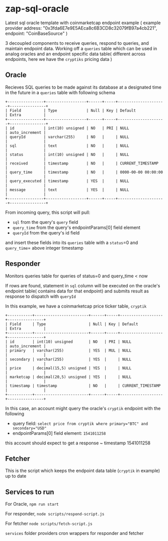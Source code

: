 # zap-sql-oracle
Latest sql oracle template with coinmarketcap endpoint example 
( example provider address: "0x3fda6E7e9E5AEca8c6B3CD8c32079fB97a4cb221", endpoint: "CoinBaseSource" )

3 decoupled components to receive queries, respond to queries, and maintain endpoint data.
Working off a `queries` table which can be used in analog oracles and an endpoint specific data table( different across endpoints, here we have the `cryptiks` pricing data )


## Oracle

Recieves SQL queries to be made against its database at a designated time in the future in a `queries` table with following schema
```
+----------------+------------------+------+-----+---------------------+----------------+
| Field          | Type             | Null | Key | Default             | Extra          |
+----------------+------------------+------+-----+---------------------+----------------+
| id             | int(10) unsigned | NO   | PRI | NULL                | auto_increment |
| queryId        | varchar(255)     | NO   |     | NULL                |                |
| sql            | text             | NO   |     | NULL                |                |
| status         | int(10) unsigned | NO   |     | NULL                |                |
| received       | timestamp        | NO   |     | CURRENT_TIMESTAMP   |                |
| query_time     | timestamp        | NO   |     | 0000-00-00 00:00:00 |                |
| query_executed | timestamp        | YES  |     | NULL                |                |
| message        | text             | YES  |     | NULL                |                |
+----------------+------------------+------+-----+---------------------+----------------+
```
From incoming query, this script will pull:
- `sql` from the query's `query` field
- `query_time` from the query's endpointParams[0] field element
- `queryId` from the query's id field
    
and insert these fields into its `queries` table with a `status`=0 and `query_time`= above integer timestamp

## Responder

Monitors queries table for queries of status=0 and query_time < now

If rows are found, statement in `sql` column will be executed on the oracle's endpoint table( contains data for that endpoint)
and submits result as response to dispatch with `queryId`

In this example, we have a coinmarketcap price ticker table, `cryptik`
````
+-----------+------------------------+------+-----+-------------------+----------------+
| Field     | Type                   | Null | Key | Default           | Extra          |
+-----------+------------------------+------+-----+-------------------+----------------+
| id        | int(10) unsigned       | NO   | PRI | NULL              | auto_increment |
| primary   | varchar(255)           | YES  | MUL | NULL              |                |
| secondary | varchar(255)           | YES  |     | NULL              |                |
| price     | decimal(15,5) unsigned | YES  |     | NULL              |                |
| marketcap | decimal(20,5) unsigned | YES  |     | NULL              |                |
| timestamp | timestamp              | NO   |     | CURRENT_TIMESTAMP |                |
+-----------+------------------------+------+-----+-------------------+----------------+
````
In this case, an account might query the oracle's `cryptik` endpoint with the following

- query field: `select price from cryptik where primary="BTC" and secondary="USD"`
- endpointParams[0] field element: `1541011258`

this account should expect to get a response ~ timestamp 1541011258

## Fetcher
This is the script which keeps the endpoint data table (`cryptik` in example) up to date

## Services to run

For Oracle, `npm run start`

For responder, `node scripts/respond-script.js`

For fetcher `node scripts/fetch-script.js`

`services` folder providers cron wrappers for responder and fetcher


